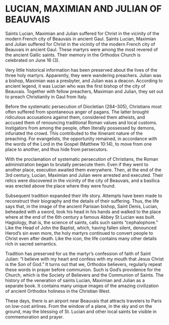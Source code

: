 # LUCIAN, MAXIMIAN AND JULIAN OF BEAUVAIS

Saints Lucian, Maximian and Julian suffered for Christ in the vicinity of the modern French city of Beauvais in ancient Gaul. Saints Lucian, Maximian and Julian suffered for Christ in the vicinity of the modern French city of Beauvais in ancient Gaul. These martyrs were among the most revered of the ancient Gallic saints. Their memory in the Orthodox Church is celebrated on June 16 (3).

Very little historical information has been preserved about the lives of the three holy martyrs. Apparently, they were wandering preachers. Julian was a bishop, Maximian was a presbyter, and Julian was a deacon. According to ancient legend, it was Lucian who was the first bishop of the city of Beauvais. Together with fellow preachers, Maximian and Julian, they set out to preach Christianity in Gaul from Italy.

Before the systematic persecution of Diocletian (284–305), Christians most often suffered from spontaneous anger of pagans. The latter brought ridiculous accusations against them, considered them atheists, and accused them of renouncing traditional Roman values ​​and local customs. Instigators from among the people, often literally possessed by demons, infuriated the crowd. This contributed to the itinerant nature of the preaching. For evangelists, the opportunity remained, in accordance with the words of the Lord in the Gospel (Matthew 10:14), to move from one place to another, and thus hide from persecutors.

With the proclamation of systematic persecution of Christians, the Roman administration began to brutally persecute them. Even if they went to another place, execution awaited them everywhere. Then, at the end of the 3rd century, Lucian, Maximian and Julian were arrested and executed. Their relics were discovered in the vicinity of the city of Beauvais, and a basilica was erected above the place where they were found.

Subsequent tradition expanded their life story. Attempts have been made to reconstruct their biography and the details of their suffering. Thus, the life says that, in the image of the ancient Parisian bishop, Saint Denis, Lucian, beheaded with a sword, took his head in his hands and walked to the place where at the end of the 6th century a famous Abbey St Lucian was built. Hagiology, that is, the science of saints, calls such saints “cephalophore.” Like the Head of John the Baptist, which, having fallen silent, denounced Herod’s sin even more, the holy martyrs continued to convert people to Christ even after death. Like the icon, the life contains many other details rich in sacred semantics.

Tradition has preserved for us the martyr’s confession of faith of Saint Julian: “I believe with my heart and confess with my mouth that Jesus Christ is the Son of God.” It turns out that we, Orthodox believers, regularly repeat these words in prayer before communion. Such is God’s providence for the Church, which is the Society of Believers and the Communion of Saints. The history of the veneration of saints Lucian, Maximian and Julian as a separate book. It contains many unique images of the amazing civilization of ancient Orthodox holiness in the Christian West.

These days, there is an airport near Beauvais that attracts travelers to Paris on low-cost airlines. From the window of a plane, in the sky and on the ground, may the blessing of St. Lucian and other local saints be visible in commemoration and prayer.
